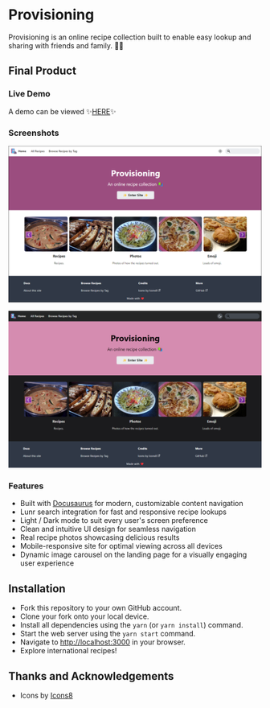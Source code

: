 # Provisioning

Provisioning is an online recipe collection built to enable easy lookup and sharing with friends and family. 👩‍🍳

## Final Product

### Live Demo

A demo can be viewed ✨[HERE](https://provisioning.kazvee.com/)✨

### Screenshots

![Main View - Light Mode](/static/img/readme/Main_View_Light.png)

![Main View - Dark Mode](/static/img/readme/Main_View_Dark.png)

### Features
* Built with [Docusaurus](https://docusaurus.io/) for modern, customizable content navigation
* Lunr search integration for fast and responsive recipe lookups
* Light / Dark mode to suit every user's screen preference
* Clean and intuitive UI design for seamless navigation
* Real recipe photos showcasing delicious results
* Mobile-responsive site for optimal viewing across all devices
* Dynamic image carousel on the landing page for a visually engaging user experience

## Installation

* Fork this repository to your own GitHub account.
* Clone your fork onto your local device.
* Install all dependencies using the `yarn` (or `yarn install`) command.
* Start the web server using the `yarn start` command.
* Navigate to [http://localhost:3000](http://localhost:3000/) in your browser.
* Explore international recipes!

## Thanks and Acknowledgements

* Icons by [Icons8](https://icons8.com/)